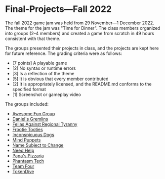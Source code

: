 # Final-Projects—Fall 2022

The fall 2022 game jam was held from 29 November—1 December 2022. The theme for the jam was "Time for Dinner". The class members organized into groups (2–4 members) and created a game from scratch in 49 hours consistent with that theme.

The groups presented their projects in class, and the projects are kept here for future reference. The grading criteria were as follows:
 * [7 points] A playable game
 * [2] No syntax or runtime errors
 * [3] Is a reflection of the theme
 * [5] It is obvious that every member contributed
 * [2] It is appropriately licensed, and the README.md conforms to the specified format
 * [1] Screenshot or gameplay video

The groups included:
 * [Awesome Fun Group](https://github.com/BL-MSCH-C220/Final-Projects-F22/tree/main/Awesome-Fun-Group)
 * [Daniel's Gremlins](https://github.com/BL-MSCH-C220/Final-Projects-F22/tree/main/Daniels-Gremlins)
 * [Fellas Against Regional Tyranny](https://github.com/BL-MSCH-C220/Final-Projects-F22/tree/main/Fellas-Against-Regional-Tyranny)
 * [Frootie Tooties](https://github.com/BL-MSCH-C220/Final-Projects-F22/tree/main/Frootie-Tooties)
 * [Inconspicuous Dogs](https://github.com/BL-MSCH-C220/Final-Projects-F22/tree/main/Inconspicuous-Dogs)
 * [Mind Puppets](https://github.com/BL-MSCH-C220/Final-Projects-F22/tree/main/Mind-Puppets)
 * [Name Subject to Change](https://github.com/BL-MSCH-C220/Final-Projects-F22/tree/main/Name-Subject-to-Change)
 * [Need Help](https://github.com/BL-MSCH-C220/Final-Projects-F22/tree/main/Need-Help)
 * [Papa's Pizzaria](https://github.com/BL-MSCH-C220/Final-Projects-F22/tree/main/Papas-Pizzaria)
 * [Phantasm Tech](https://github.com/BL-MSCH-C220/Final-Projects-F22/tree/main/Phantasm-Tech)
 * [Team Four](https://github.com/BL-MSCH-C220/Final-Projects-F22/tree/main/Team-Four)
 * [TokenDive](https://github.com/BL-MSCH-C220/Final-Projects-F22/tree/main/TokenDive)
